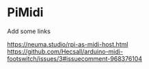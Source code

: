 # PiMidi

Add some links 

https://neuma.studio/rpi-as-midi-host.html
https://github.com/Hecsall/arduino-midi-footswitch/issues/3#issuecomment-968376104
